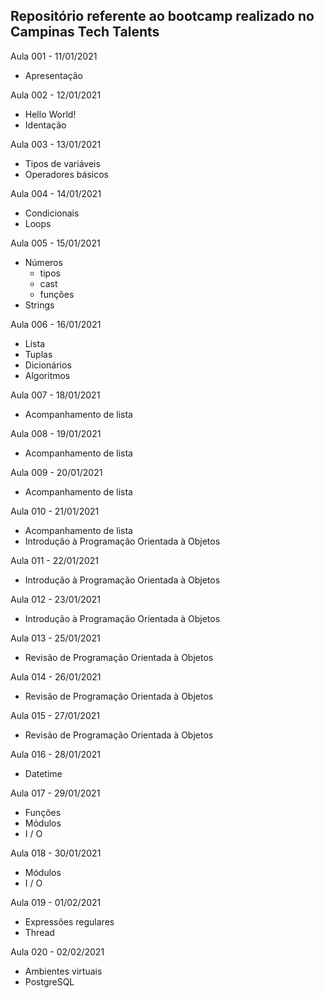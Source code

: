 ## Repositório referente ao bootcamp realizado no Campinas Tech Talents

Aula 001 - 11/01/2021
- Apresentação

Aula 002 - 12/01/2021
- Hello World!
- Identação

Aula 003 - 13/01/2021
- Tipos de variáveis
- Operadores básicos

Aula 004 - 14/01/2021
- Condicionais
- Loops

Aula 005 - 15/01/2021
- Números
    - tipos
    - cast
    - funções
- Strings

Aula 006 - 16/01/2021
- Lista
- Tuplas
- Dicionários
- Algoritmos

Aula 007 - 18/01/2021
- Acompanhamento de lista

Aula 008 - 19/01/2021
- Acompanhamento de lista

Aula 009 - 20/01/2021
- Acompanhamento de lista

Aula 010 - 21/01/2021
- Acompanhamento de lista
- Introdução à Programação Orientada à Objetos

Aula 011 - 22/01/2021
- Introdução à Programação Orientada à Objetos

Aula 012 - 23/01/2021
- Introdução à Programação Orientada à Objetos

Aula 013 - 25/01/2021
- Revisão de Programação Orientada à Objetos

Aula 014 - 26/01/2021
- Revisão de Programação Orientada à Objetos

Aula 015 - 27/01/2021
- Revisão de Programação Orientada à Objetos

Aula 016 - 28/01/2021
- Datetime

Aula 017 - 29/01/2021
- Funções
- Módulos
- I / O

Aula 018 - 30/01/2021
- Módulos
- I / O

Aula 019 - 01/02/2021
- Expressões regulares
- Thread

Aula 020 - 02/02/2021
- Ambientes virtuais
- PostgreSQL

